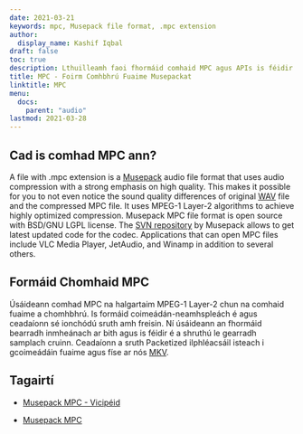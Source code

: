 ```yaml
---
date: 2021-03-21
keywords: mpc, Musepack file format, .mpc extension
author:
  display_name: Kashif Iqbal
draft: false
toc: true
description: Lthuilleamh faoi fhormáid comhaid MPC agus APIs is féidir a chruthú agus a oscailt comhad MPCs.
title: MPC - Foirm Comhbhrú Fuaime Musepackat
linktitle: MPC
menu:
  docs:
    parent: "audio"
lastmod: 2021-03-28
---
```


## Cad is comhad MPC ann?

A file with .mpc extension is a [Musepack](https://musepack.net/) audio file format that uses audio compression with a strong emphasis on high quality. This makes it possible for you to not even notice the sound quality differences of original [WAV](/audio/wav/) file and the compressed MPC file. It uses MPEG-1 Layer-2 algorithms to achieve highly optimized compression. Musepack MPC file format is open source with BSD/GNU LGPL license. The [SVN repository](http://svn.musepack.net/) by Musepack allows to get latest updated code for the codec. Applications that can open MPC files include VLC Media Player, JetAudio, and Winamp in addition to several others.

## Formáid Chomhaid MPC

Úsáideann comhad MPC na halgartaim MPEG-1 Layer-2 chun na comhaid fuaime a chomhbhrú. Is formáid coimeádán-neamhspleách é agus ceadaíonn sé ionchódú sruth amh freisin. Ní úsáideann an fhormáid bearradh inmheánach ar bith agus is féidir é a shruthú le gearradh samplach cruinn. Ceadaíonn a sruth Packetized ilphléacsáil isteach i gcoimeádáin fuaime agus físe ar nós [MKV](/video/mkv/).

## Tagairtí

* [Musepack MPC - Vicipéid](https://en.wikipedia.org/wiki/Musepack)

* [Musepack MPC](https://musepack.net/)


